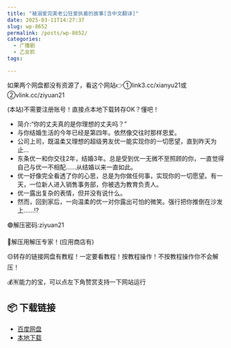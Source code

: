 ```yaml
---
title: "被溺爱完美老公狂爱执着的故事[含中文翻译]"
date: 2025-03-11T14:27:37
slug: wp-8652
permalink: /posts/wp-8652/
categories:
  - 广播剧
  - 乙女抓
tags:

---
```


如果两个网盘都没有资源了，看这个网站👉①link3.cc/xianyu21或②vlink.cc/ziyuan21

(本站)不需要注册账号！直接点本地下载转存OK？懂吧！

*   简介:“你的丈夫真的是你理想的丈夫吗？”
*   与你结婚生活的今年已经是第四年。依然像交往时那样恩爱。
*   公司上司，既温柔又理想的超级男友优一能实现你的一切愿望，直到昨天为止…
*   东条优一和你交往2年，结婚3年。总是受到优一无微不至照顾的你，一直觉得自己与优一不相配……从结婚以来一直如此。
*   优一好像完全看透了你的心思，总是为你做任何事，实现你的一切愿望。有一天，一位新人进入销售事务部，你被选为教育负责人。
*   优一露出复杂的表情，但并没有说什么。
*   然而，回到家后，一向温柔的优一对你露出可怕的微笑。强行把你推倒在沙发上……!?

🟢解压密码:ziyuan21

🔵解压用解压专家！(应用商店有)

🟡转存的链接网盘有教程！一定要看教程！按教程操作！不按教程操作你不会解压！

💰🈶能力的宝，可以点左下角赞赏支持一下网站运行

## 📦 下载链接
- [百度网盘](https://blziyuan21.com/pay-download/8652?key=93ee73ddf1&down_id=0)
- [本地下载](https://blziyuan21.com/pay-download/8652?key=93ee73ddf1&down_id=1)

